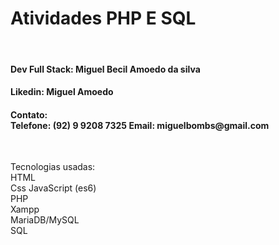 <h1>
Atividades PHP E SQL
</h1>
<br>

<h4>
Dev Full Stack:
Miguel Becil Amoedo da silva
</h4>

<h4>
Likedin:
Miguel Amoedo
</h4>
<h4> Contato: <br>
Telefone: (92) 9 9208 7325
Email: miguelbombs@gmail.com
</h4>
<br>

<p>
Tecnologias usadas:
<br>
HTML
<br>
Css
JavaScript (es6)
<br>
PHP
<br>
Xampp
<br>
MariaDB/MySQL
<br>
SQL
</p>
